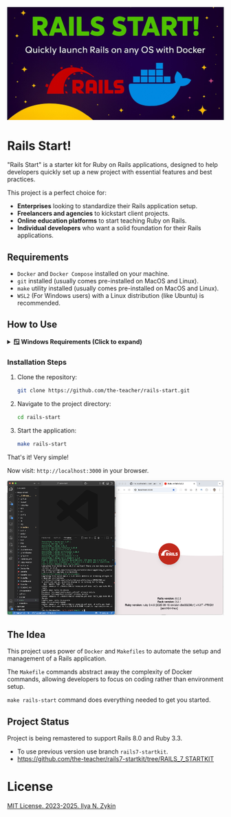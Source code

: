 <img src="./docs/images/rails-start-banner.jpg" alt="Rails Start" />

# Rails Start!

"Rails Start" is a starter kit for Ruby on Rails applications, designed to help developers quickly set up a new project with essential features and best practices.

This project is a perfect choice for:

- **Enterprises** looking to standardize their Rails application setup.
- **Freelancers and agencies** to kickstart client projects.
- **Online education platforms** to start teaching Ruby on Rails.
- **Individual developers** who want a solid foundation for their Rails applications.

## Requirements

- `Docker` and `Docker Compose` installed on your machine.
- `git` installed (usually comes pre-installed on MacOS and Linux).
- `make` utility installed (usually comes pre-installed on MacOS and Linux).
- `WSL2` (For Windows users) with a Linux distribution (like Ubuntu) is recommended.

## How to Use

<details>
<summary><strong>🪟 Windows Requirements (Click to expand)</strong></summary>

### Prerequisites for Windows Users

Before proceeding, Windows users need to set up WSL2:

1. **Install WSL2 and Ubuntu** (if not installed yet):

   Open `cmd` or `PowerShell` and run:

   ```powershell
   wsl --install
   wsl --set-default-version 2
   wsl --install -d Ubuntu
   ```

2. **Install make utility**:

   Run `WSL` and install `make`:

   ```bash
   wsl
   sudo apt-get install -y make
   ```

3. **Continue with the installation steps below** inside your WSL2 Ubuntu terminal.

</details>

### Installation Steps

1. Clone the repository:

   ```bash
   git clone https://github.com/the-teacher/rails-start.git
   ```

2. Navigate to the project directory:

   ```bash
   cd rails-start
   ```

3. Start the application:
   ```bash
   make rails-start
   ```

That's it! Very simple!

Now visit: `http://localhost:3000` in your browser.

<img src="./docs/images/rails-start-2.png" alt="Rails Start Welcome Page" />

## The Idea

This project uses power of `Docker` and `Makefiles` to automate the setup and management of a Rails application.

The `Makefile` commands abstract away the complexity of Docker commands, allowing developers to focus on coding rather than environment setup.

`make rails-start` command does everything needed to get you started.

## Project Status

Project is being remastered to support Rails 8.0 and Ruby 3.3.

- To use previous version use branch `rails7-startkit`.
- https://github.com/the-teacher/rails7-startkit/tree/RAILS_7_STARTKIT

# License

[MIT License. 2023-2025. Ilya N. Zykin](./LICENSE.md)
